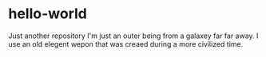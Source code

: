 # hello-world
Just another repository 
I'm just an outer being from a galaxey far far away. I use an old elegent wepon that was creaed during a more civilized time.
